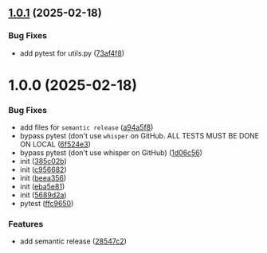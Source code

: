## [1.0.1](https://github.com/ChristianPRO1982/transcription-API/compare/v1.0.0...v1.0.1) (2025-02-18)


### Bug Fixes

* add pytest for utils.py ([73af4f8](https://github.com/ChristianPRO1982/transcription-API/commit/73af4f8cbcf5d497f7da8897033547ad18286caf))

# 1.0.0 (2025-02-18)


### Bug Fixes

* add files for `semantic release` ([a94a5f8](https://github.com/ChristianPRO1982/transcription-API/commit/a94a5f8684489f387b7ddfb672dcfc20be1db9ce))
* bypass pytest (don't use `whisper` on GitHub. ALL TESTS MUST BE DONE ON LOCAL ([6f524e3](https://github.com/ChristianPRO1982/transcription-API/commit/6f524e3e43b39a15b1aa7253e41f5b0ae643b630))
* bypass pytest (don't use whisper on GitHub) ([1d06c56](https://github.com/ChristianPRO1982/transcription-API/commit/1d06c56e4fdfe46935c66d66890078e26f680431))
* init ([385c02b](https://github.com/ChristianPRO1982/transcription-API/commit/385c02b3cf460d11e837cbedd5fd9acab3a65c17))
* init ([c956682](https://github.com/ChristianPRO1982/transcription-API/commit/c9566823726a9d4f9e401a433d439df04d30b717))
* init ([beea356](https://github.com/ChristianPRO1982/transcription-API/commit/beea35674a55563d470dd80da67a6b3a45835970))
* init ([eba5e81](https://github.com/ChristianPRO1982/transcription-API/commit/eba5e81a51c1eb9b6b40b12a45c425dbdab08114))
* init ([5689d2a](https://github.com/ChristianPRO1982/transcription-API/commit/5689d2afe777916293f2ead398f0982d521f58a9))
* pytest ([ffc9650](https://github.com/ChristianPRO1982/transcription-API/commit/ffc96508ea3230e8c246f5ee79d1139f8d8cfda7))


### Features

* add semantic release ([28547c2](https://github.com/ChristianPRO1982/transcription-API/commit/28547c2a7ab270511cf129a053ef9dff8b1332bc))
